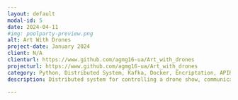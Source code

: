 ```yaml
---
layout: default
modal-id: 5
date: 2024-04-11
#img: poolparty-preview.png
alt: Art With Drones
project-date: January 2024
client: N/A
clienturl: https://www.github.com/agmg16-ua/Art_with_drones
projecturl: https://www.github.com/agmg16-ua/Art_with_drones
category: Python, Distributed System, Kafka, Docker, Encriptation, APIRest
description: Distributed system for controlling a drone show, communicating via Kafka and handling queries through a RESTful API with data encryption.

---
```

